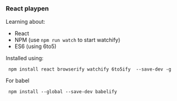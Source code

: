 ### React playpen

Learning about:

- React
- NPM  (use `npm run watch` to start watchify)
- ES6  (using 6to5)


Installed using:
    
     npm install react browserify watchify 6to5ify  --save-dev -g
     
For babel

     npm install --global --save-dev babelify
    
    